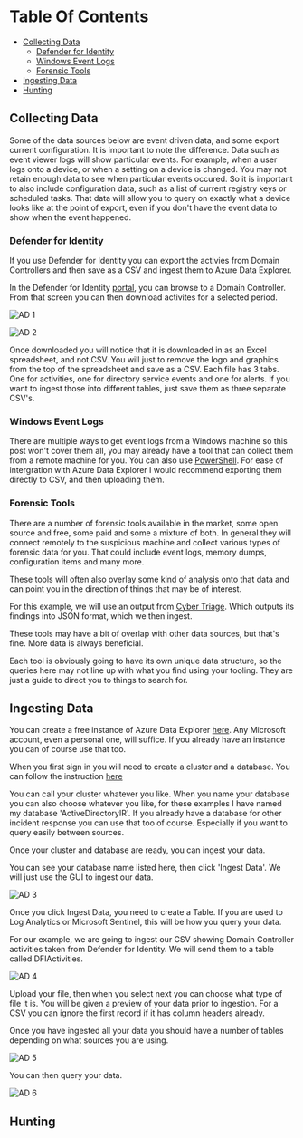 # Table Of Contents

- [Collecting Data](#Collecting-Data)
    - [Defender for Identity](#Defender-for-Identity)
    - [Windows Event Logs](#Windows-Event-Logs)
    - [Forensic Tools](#Forensic-Tools)
- [Ingesting Data](#Ingesting-Data)
- [Hunting](#Hunting)

## Collecting Data

Some of the data sources below are event driven data, and some export current configuration. It is important to note the difference. Data such as event viewer logs will show particular events. For example, when a user logs onto a device, or when a setting on a device is changed. You may not retain enough data to see when particular events occured. So it is important to also include configuration data, such as a list of current registry keys or scheduled tasks. That data will allow you to query on exactly what a device looks like at the point of export, even if you don't have the event data to show when the event happened.

### Defender for Identity

If you use Defender for Identity you can export the activies from Domain Controllers and then save as a CSV and ingest them to Azure Data Explorer.

In the Defender for Identity [portal](https://portal.atp.azure.com), you can browse to a Domain Controller. From that screen you can then download activites for a selected period.

![AD 1](https://github.com/reprise99/kql-for-dfir/blob/main/.Images/adir1.png?raw=true)

![AD 2](https://github.com/reprise99/kql-for-dfir/blob/main/.Images/adir2.png?raw=true)

Once downloaded you will notice that it is downloaded in as an Excel spreadsheet, and not CSV. You will just to remove the logo and graphics from the top of the spreadsheet and save as a CSV. Each file has 3 tabs. One for activities, one for directory service events and one for alerts. If you want to ingest those into different tables, just save them as three separate CSV's.

### Windows Event Logs

There are multiple ways to get event logs from a Windows machine so this post won't cover them all, you may already have a tool that can collect them from a remote machine for you. You can also use [PowerShell](https://docs.microsoft.com/en-us/powershell/module/microsoft.powershell.management/get-eventlog?view=powershell-5.1). For ease of intergration with Azure Data Explorer I would recommend exporting them directly to CSV, and then uploading them.

### Forensic Tools

There are a number of forensic tools available in the market, some open source and free, some paid and some a mixture of both. In general they will connect remotely to the suspicious machine and collect various types of forensic data for you. That could include event logs, memory dumps, configuration items and many more.

These tools will often also overlay some kind of analysis onto that data and can point you in the direction of things that may be of interest.

For this example, we will use an output from [Cyber Triage](https://www.cybertriage.com/). Which outputs its findings into JSON format, which we then ingest.

These tools may have a bit of overlap with other data sources, but that's fine. More data is always beneficial.

Each tool is obviously going to have its own unique data structure, so the queries here may not line up with what you find using your tooling. They are just a guide to direct you to things to search for.

## Ingesting Data

You can create a free instance of Azure Data Explorer [here](https://aka.ms/kustofree). Any Microsoft account, even a personal one, will suffice. If you already have an instance you can of course use that too.

When you first sign in you will need to create a cluster and a database. You can follow the instruction [here](https://docs.microsoft.com/en-us/azure/data-explorer/start-for-free-web-ui)

You can call your cluster whatever you like. When you name your database you can also choose whatever you like, for these examples I have named my database 'ActiveDirectoryIR'. If you already have a database for other incident response you can use that too of course. Especially if you want to query easily between sources.

Once your cluster and database are ready, you can ingest your data.

You can see your database name listed here, then click 'Ingest Data'. We will just use the GUI to ingest our data.

![AD 3](https://github.com/reprise99/kql-for-dfir/blob/main/.Images/adir3.png?raw=true)

Once you click Ingest Data, you need to create a Table. If you are used to Log Analytics or Microsoft Sentinel, this will be how you query your data.

For our example, we are going to ingest our CSV showing Domain Controller activities taken from Defender for Identity. We will send them to a table called DFIActivities.

![AD 4](https://github.com/reprise99/kql-for-dfir/blob/main/.Images/adir4.png?raw=true)

Upload your file, then when you select next you can choose what type of file it is. You will be given a preview of your data prior to ingestion. For a CSV you can ignore the first record if it has column headers already.

Once you have ingested all your data you should have a number of tables depending on what sources you are using.

![AD 5](https://github.com/reprise99/kql-for-dfir/blob/main/.Images/adir5.png?raw=true)

You can then query your data.

![AD 6](https://github.com/reprise99/kql-for-dfir/blob/main/.Images/windowsir6.png?raw=true)

## Hunting